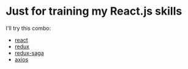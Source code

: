 # Just for training my React.js skills

I'll try this combo:

* [react](https://reactjs.org/)
* [redux](https://redux.js.org/)
* [redux-saga](https://redux-saga.js.org/)
* [axios](https://github.com/axios/axios)

